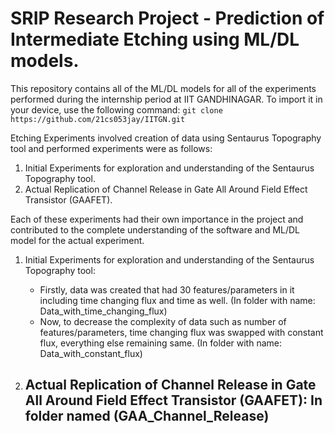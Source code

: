 # SRIP Research Project - Prediction of Intermediate Etching using ML/DL models.

This repository contains all of the ML/DL models for all of the experiments performed during the internship period at IIT GANDHINAGAR. To import it in your device, use the following command: `git clone https://github.com/21cs053jay/IITGN.git`

Etching Experiments involved creation of data using Sentaurus Topography tool and performed experiments were as follows: 

1. Initial Experiments for exploration and understanding of the Sentaurus Topography tool.
2. Actual Replication of Channel Release in Gate All Around Field Effect Transistor (GAAFET).

Each of these experiments had their own importance in the project and contributed to the complete understanding of the software and ML/DL model for the actual experiment.

1. Initial Experiments for exploration and understanding of the Sentaurus Topography tool:
   - Firstly, data was created that had 30 features/parameters in it including time changing flux and time as well. (In folder with name: Data_with_time_changing_flux)
   - Now, to decrease the complexity of data such as number of features/parameters, time changing flux was swapped with constant flux, everything else remaining same. (In folder with name: Data_with_constant_flux)

2. Actual Replication of Channel Release in Gate All Around Field Effect Transistor (GAAFET): In folder named (GAA_Channel_Release)
   - 
